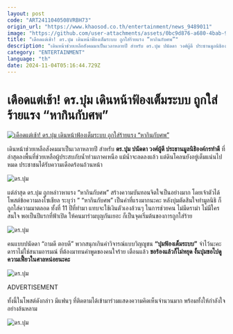 ```yaml
---
layout: post
code: "ART2411040508VRBH73"
origin_url: "https://www.khaosod.co.th/entertainment/news_9489011"
image: "https://github.com/user-attachments/assets/0bc9d876-a680-4bab-9f44-1a90e9424159"
title: "เดือดแต่เช้า! ดร.บุ๋ม เดินหน้าฟ้องเต็มระบบ ถูกใส่ร้ายแรง “หากินกับศพ”"
description: "เดินหน้าช่วยเหลือสังคมมาเป็นเวลาหลายปี สำหรับ ดร.บุ๋ม ปนัดดา วงศ์ผู้ดี ประธานมูลนิธิองค์กรทำดี ที่ล่าสุดลงพื้นที่ช่วยเหลือผู้ประสบภับน้ำท่วมภาคเหนือ"
category: "ENTERTAINMENT"
language: "th"
date: 2024-11-04T05:16:44.729Z
---
```


# เดือดแต่เช้า! ดร.บุ๋ม เดินหน้าฟ้องเต็มระบบ ถูกใส่ร้ายแรง “หากินกับศพ”

[![เดือดแต่เช้า! ดร.บุ๋ม เดินหน้าฟ้องเต็มระบบ ถูกใส่ร้ายแรง “หากินกับศพ”](https://www.khaosod.co.th/wpapp/uploads/2024/11/boom041167-6.jpg "เดือดแต่เช้า! ดร.บุ๋ม เดินหน้าฟ้องเต็มระบบ ถูกใส่ร้ายแรง “หากินกับศพ”")](https://www.khaosod.co.th/wpapp/uploads/2024/11/boom041167-6.jpg)

เดินหน้าช่วยเหลือสังคมมาเป็นเวลาหลายปี สำหรับ **ดร.บุ๋ม ปนัดดา วงศ์ผู้ดี ประธานมูลนิธิองค์กรทำดี** ที่ล่าสุดลงพื้นที่ช่วยเหลือผู้ประสบภับน้ำท่วมภาคเหนือ แม้น้ำจะลดลงแล้ว แต่ดินโคลนยังอยู่เต็มแน่นไปหมด ประชาชนได้รับความเดือดร้อนถ้วนหน้า

![ดร.บุ๋ม](https://www.khaosod.co.th/wpapp/uploads/2024/11/boom041167-4.jpg)

แต่ล่าสุด ดร.บุ๋ม ถูกหล่าวหาแรง “หากินกับศพ” สร้างความบันทอนจิตใจเป็นอย่างมาก โดยเจ้าตัวได้โพสต์ข้อความลงโซเชียล ระบุว่า ” “หากินกับศพ” เป็นคำที่แรงมากนะคะ หลังบุ๋มตัดสินใจทำมูลนิธิ ก็ถูกใส่ความมาตลอด ทั้งที่ 11 ปีที่ทำมา แทบจะใช้เงินตัวเองล้วนๆ ในการช่วยคน ไม่มีดราม่า ไม่มีใครสนใจ พอเป็นปีแรกที่ฟ้าเปิด ให้คนมาร่วมบุญกันเยอะ ก็เป็นจุดเริ่มต้นของการถูกใส่ร้าย

![ดร.บุ๋ม](https://www.khaosod.co.th/wpapp/uploads/2024/11/boom041167-10.jpg)

คนแบบปนัดดา “ถามดี ตอบดี” พวกสนุกเกินคำวิจารณ์แบบวิญญูชน **“บุ๋มฟ้องเต็มระบบ”** จำไว้นะคะ ดาราไม่ใช่สนามอารมณ์ ที่ต้องมาทนคำพูดของคนใจร้าย เตือนแล้ว **ขอร้องแล้วก็ไม่หยุด งั้นบุ๋มขอไปดูความเฟี้ยวในศาลหน่อยนะคะ**

![ดร.บุ๋ม](https://www.khaosod.co.th/wpapp/uploads/2024/11/boom041167-2.jpg)

ADVERTISEMENT

ทั้งนี้ในโพสต์ดังกล่าว มีแฟนๆ ที่ติดตามได้เข้ามาร่วมแสดงความคิดเห็นจำนวนมาก พร้อมทั้งให้กำลังใจอย่างล้นหลาม

![ดร.บุ๋ม](https://www.khaosod.co.th/wpapp/uploads/2024/11/boom041167-1.jpg)